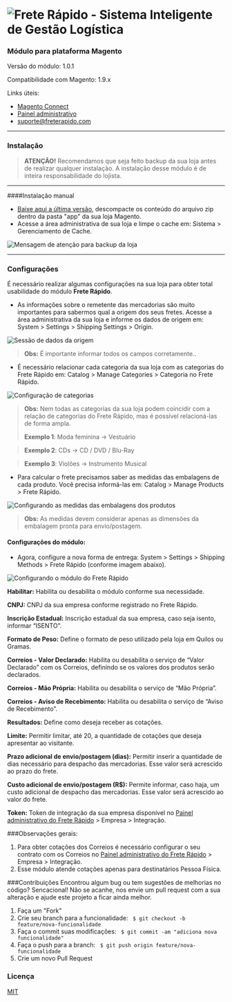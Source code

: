 ![Frete Rápido - Sistema Inteligente de Gestão Logística](https://freterapido.com/imgs/frete_rapido.png)
===

### Módulo para plataforma Magento
Versão do módulo: 1.0.1

Compatibilidade com Magento: 1.9.x

Links úteis:

- [Magento Connect][1]
- [Painel administrativo][2]
- [suporte@freterapido.com][3]

----------

### Instalação

>**<i class="icon-attention"></i> ATENÇÃO!** Recomendamos que seja feito backup da sua loja antes de realizar qualquer instalação. A instalação desse módulo é de inteira responsabilidade do lojista.

----------
####Instalação manual

- [Baixe aqui a última versão][4], descompacte os conteúdo do arquivo zip dentro da pasta "app" da sua loja Magento.
- Acesse a área administrativa de sua loja e limpe o cache em: Sistema > Gerenciamento de Cache.

![Mensagem de atenção para backup da loja](http://freterapido.com/imgs/magento_doc/attention_2.png "#FicaDica ;)")

----------

### Configurações

É necessário realizar algumas configurações na sua loja para obter total usabilidade do módulo **Frete Rápido**.

- As informações sobre o remetente das mercadorias são muito importantes para sabermos qual a origem dos seus fretes. Acesse a área administrativa da sua loja e informe os dados de origem em: System > Settings > Shipping Settings > Origin.

![Sessão de dados da origem](https://freterapido.com/imgs/magento_doc/origin_settings.PNG "Dados de origem")


> **Obs:** É importante informar todos os campos corretamente..

- É necessário relacionar cada categoria da sua loja com as categorias do Frete Rápido em: Catalog > Manage Categories > Categoria no Frete Rápido.

![Configuração de categorias ](https://freterapido.com/imgs/magento_doc/categories_settings.PNG "Configuração de categorias")

> **Obs:** Nem todas as categorias da sua loja podem coincidir com a relação de categorias do Frete Rápido, mas é possível relacioná-las de forma ampla.
> 
> **Exemplo 1**: Moda feminina -> Vestuário

> **Exemplo 2**: CDs -> CD / DVD / Blu-Ray

> **Exemplo 3**: Violões -> Instrumento Musical

- Para calcular o frete precisamos saber as medidas das embalagens de cada produto. Você precisa informá-las em: Catalog > Manage Products > Frete Rápido.

![Configurando as medidas das embalagens dos produtos](https://freterapido.com/imgs/magento_doc/iten_setting.PNG "Configuração de medidas dos produtos")

> **Obs:** As medidas devem considerar apenas as dimensões da embalagem pronta para envio/postagem.

#### Configurações do módulo:

- Agora, configure a nova forma de entrega: System > Settings > Shipping Methods > Frete Rápido (conforme imagem abaixo).

![Configurando o módulo do Frete Rápido](http://freterapido.com/imgs/magento_doc/extension_settings.PNG?v=1 "Configurações do módulo")

**Habilitar:** Habilita ou desabilita o módulo conforme sua necessidade.

**CNPJ:** CNPJ da sua empresa conforme registrado no Frete Rápido.

**Inscrição Estadual:** Inscrição estadual da sua empresa, caso seja isento, informar “ISENTO”.

**Formato de Peso:** Define o formato de peso utilizado pela loja em Quilos ou Gramas.

**Correios - Valor Declarado:** Habilita ou desabilita o serviço de “Valor Declarado” com os Correios, definindo se os valores dos produtos serão declarados.

**Correios - Mão Própria:** Habilita ou desabilita o serviço de “Mão Própria”.

**Correios - Aviso de Recebimento:** Habilita ou desabilita o serviço de “Aviso de Recebimento”.

**Resultados:** Define como deseja receber as cotações.

**Limite:** Permitir limitar, até 20, a quantidade de cotações que deseja apresentar ao visitante.

**Prazo adicional de envio/postagem (dias):** Permitir inserir a quantidade de dias necessário para despacho das mercadorias. Esse valor será acrescido ao prazo do frete.

**Custo adicional de envio/postagem (R$):** Permite informar, caso haja, um custo adicional de despacho das mercadorias. Esse valor será acrescido ao valor do frete.

**Token:** Token de integração da sua empresa disponível no [Painel administrativo do Frete Rápido][2] > Empresa > Integração.

###Observações gerais:
1. Para obter cotações dos Correios é necessário configurar o seu contrato com os Correios no [Painel administrativo do Frete Rápido][2] > Empresa > Integração.
2. Esse módulo atende cotações apenas para destinatários Pessoa Física.

###Contribuições
Encontrou algum bug ou tem sugestões de melhorias no código? Sencacional! Não se acanhe, nos envie um pull request com a sua alteração e ajude este projeto a ficar ainda melhor.

1. Faça um "Fork"
2. Crie seu branch para a funcionalidade: ` $ git checkout -b feature/nova-funcionalidade`
3. Faça o commit suas modificações: ` $ git commit -am "adiciona nova funcionalidade"`
4. Faça o push para a branch: ` $ git push origin feature/nova-funcionalidade`
5. Crie um novo Pull Request

### Licença
[MIT][5]


[1]: https://www.magentocommerce.com/magento-connect/catalogsearch/result/?q=frete+r%C3%A1pido&pl=0 "Magento Connect"
[2]: https://freterapido.com/painel/?origin=github_magento "Painel do Frete Rápido"
[3]: mailto:suporte@freterapido.com "E-mail para a galera super gente fina :)"
[4]: https://github.com/freterapido/
[5]: https://github.com/freterapido/freterapido_magento/blob/master/LICENSE
